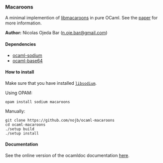 ### Macaroons

A minimal implemention of [libmacaroons](https://github.com/rescrv/libmacaroons)
in pure OCaml.  See the [paper](http://research.google.com/pubs/pub41892.html)
for more information.

**Author:** Nicolas Ojeda Bar (n.oje.bar@gmail.com)

#### Dependencies

- [ocaml-sodium](https://github.com/dsheets/ocaml-sodium)
- [ocaml-base64](https://github.com/mirage/ocaml-base64)

#### How to install

Make sure that you have installed [`libsodium`](https://github.com/jedisct1/libsodium).

Using OPAM:
```
opam install sodium macaroons
```

Manually:
```
git clone https://github.com/nojb/ocaml-macaroons
cd ocaml-macaroons
./setup build
./setup install
```

#### Documentation

See the online version of the ocamldoc documentation
[here](https://nojb.github.io/ocaml-macaroons).
